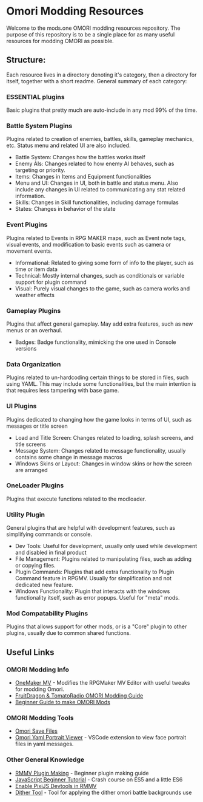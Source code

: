 # Omori Modding Resources

Welcome to the mods.one OMORI modding resources repository. The purpose of this repository is to be a single place for as many useful resources for modding OMORI as possible.

## Structure:

Each resource lives in a directory denoting it's category, then a directory for itself, together with a short readme. General summary of each category:

### ESSENTIAL plugins
Basic plugins that pretty much are auto-include in any mod 99% of the time.
### Battle System Plugins
Plugins related to creation of enemies, battles, skills, gameplay mechanics, etc. Status menu and related UI are also included.
- Battle System: Changes how the battles works itself
- Enemy AIs: Changes related to how enemy AI behaves, such as targeting or priority.
- Items: Changes in Items and Equipment functionalities
- Menu and UI: Changes in UI, both in battle and status menu. Also include any changes in UI related to communicating any stat related information.
- Skills: Changes in Skill functionalities, including damage formulas
- States: Changes in behavior of the state
### Event Plugins
Plugins related to Events in RPG MAKER maps, such as Event note tags, visual events, and modification to basic events such as camera or movement events.
- Informational: Related to giving some form of info to the player, such as time or item data
- Technical: Mostly internal changes, such as conditionals or variable support for plugin command
- Visual: Purely visual changes to the game, such as camera works and weather effects
### Gameplay Plugins
Plugins that affect general gameplay. May add extra features, such as new menus or an overhaul.
- Badges: Badge functionality, mimicking the one used in Console versions
### Data Organization
Plugins related to un-hardcoding certain things to be stored in files, such using YAML. This may include some functionalities, but the main intention is that requires less tampering with base game.
### UI Plugins
Plugins dedicated to changing how the game looks in terms of UI, such as messages or title screen
- Load and Title Screen: Changes related to loading, splash screens, and title screens
- Message System: Changes related to message functionality, usually contains some change in message macros
- Windows Skins or Layout: Changes in window skins or how the screen are arranged
### OneLoader Plugins
Plugins that execute functions related to the modloader.
### Utility Plugin
General plugins that are helpful with development features, such as simplifying commands or console.
- Dev Tools: Useful for development, usually only used while development and disabled in final product
- File Management: Plugins related to manipulating files, such as adding or copying files.
- Plugin Commands: Plugins that add extra functionality to Plugin Command feature in RPGMV. Usually for simplification and not dedicated new feature.
- Windows Functionality: Plugin that interacts with the windows functionality itself, such as error popups. Useful for "meta" mods.
### Mod Compatability Plugins
Plugins that allows support for other mods, or is a "Core" plugin to other plugins, usually due to common shared functions.

## Useful Links
### OMORI Modding Info
- [OneMaker MV](https://github.com/FoGsesipod/OneMaker-MV) \- Modifies the RPGMaker MV Editor with useful tweaks for modding Omori.
- [FruitDragon & TomatoRadio OMORI Modding Guide](https://docs.google.com/document/d/1t59hzeERvwok2ZsQVs6AgFj5WVZdeAPwiWYFgkDGLiE)
- [Beginner Guide to make OMORI Mods](https://youtu.be/ASFFJUf8t0w?si=oPs2yH3SU_qpN2Zy)

### OMORI Modding Tools
- [Omori Save Files](https://docs.google.com/document/d/1qYsW_uXsBD0wMtmQG06UxIMfbGYuTgeu-AHzzdjCw-s)
- [Omori Yaml Portrait Viewer](https://github.com/StahlReyn/omoriyamlportraitviewer) \- VSCode extension to view face portrait files in yaml messages.

### Other General Knowledge
- [RMMV Plugin Making](https://youtube.com/playlist?list=PL3Fv4Z54bWaGjcORlYg6TKsnoQDf2no3d&si=MvZqxdLBM4Nbqw8O) \- Beginner plugin making guide
- [JavaScript Beginner Tutorial](https://youtu.be/vDJpGenyHaA?si=lZdvPuZUSgr7FG1D) \- Crash course on ES5 and a little ES6 
- [Enable PixiJS Devtools in RMMV](https://www.youtube.com/watch?v=c9HzIcw78As)
- [Dither Tool](https://ditherit.com/) \- Tool for applying the dither omori battle backgrounds use